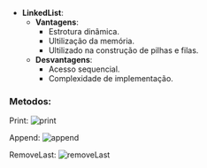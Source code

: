 - **LinkedList**:
  - **Vantagens**:
    - Estrotura dinâmica.
    - Ultilização da memória.
    - Ultilizado na construção de pilhas e filas.
  - **Desvantagens**:
    - Acesso sequencial.
    - Complexidade de implementação.

### Metodos:
   Print:
    ![print](https://github.com/TheGzuckert/SantanderCodersJava/assets/83929799/10e6bb8f-ffc0-4df9-a3f3-781f64cdbf12)


  Append:
  ![append](https://github.com/TheGzuckert/SantanderCodersJava/assets/83929799/0d67c478-2020-4055-943f-4c51a88e55c7)


  RemoveLast:
![removeLast](https://github.com/TheGzuckert/SantanderCodersJava/assets/83929799/63640026-5332-419b-9d8a-276a6fac681b)

